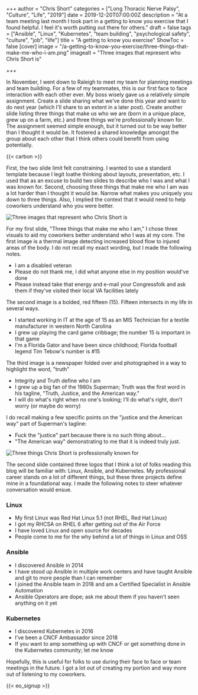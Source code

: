 +++
author = "Chris Short"
categories = ["Long Thoracic Nerve Palsy", "Culture", "Life", "2019"]
date = 2019-12-20T07:00:00Z
description = "At a team meeting last month I took part in a getting to know you exercise that I found helpful. I feel it's worth putting out there for others."
draft = false
tags = ["Ansible", "Linux", "Kubernetes", "team building", "psychological safety", "culture", "job", "life"]
title = "A getting to know you exercise"
ShowToc = false
[cover]
image = "/a-getting-to-know-you-exercise/three-things-that-make-me-who-i-am.png"
imagealt = "Three images that represent who Chris Short is"

+++

In November, I went down to Raleigh to meet my team for planning meetings and team building. For a few of my teammates, this is our first face to face interaction with each other ever. My boss wisely gave us a relatively simple assignment. Create a slide sharing what we've done this year and want to do next year (which I'll share to an extent in a later post). Create another slide listing three things that make us who we are (born in a unique place, grew up on a farm, etc.) and three things we're professionally known for. The assignment seemed simple enough, but it turned out to be way better than I thought it would be. It fostered a shared knowledge amongst the group about each other that I think others could benefit from using potentially.

{{< carbon >}}

First, the two slide limit felt constraining. I wanted to use a standard template because I legit loathe thinking about layouts, presentation, etc. I used that as an excuse to build two slides to describe who I was and what I was known for. Second, choosing three things that make me who I am was a lot harder than I thought it would be. Narrow what makes you uniquely you down to three things. Also, I implied the context that it would need to help coworkers understand who you were better.

![Three images that represent who Chris Short is](/a-getting-to-know-you-exercise/three-things-that-make-me-who-i-am.png)

For my first slide, "Three things that make me who I am," I chose three visuals to aid my coworkers better understand who I was at my core. The first image is a thermal image detecting increased blood flow to injured areas of the body. I do not recall my exact wording, but I made the following notes.

* I am a disabled veteran
* Please do not thank me, I did what anyone else in my position would've done
* Please instead take that energy and e-mail your Congressfolk and ask them if they've visited their local VA facilities lately

The second image is a bolded, red fifteen (15). Fifteen intersects in my life in several ways.

* I started working in IT at the age of 15 as an MIS Technician for a textile manufacturer in western North Carolina
* I grew up playing the card game cribbage; the number 15 is important in that game
* I'm a Florida Gator and have been since childhood; Florida football legend Tim Tebow's number is #15

The third image is a newspaper folded over and photographed in a way to highlight the word, "truth"

* Integrity and Truth define who I am
* I grew up a big fan of the 1980s Superman; Truth was the first word in his tagline, "Truth, Justice, and the American way."
* I will do what's right when no one's looking; I'll do what's right, don't worry (or maybe do worry)

I do recall making a few specific points on the "justice and the American way" part of Superman's tagline:

* Fuck the "justice" part because there is no such thing about...
* "The American way" demonstrating to me that it is indeed truly just.

![Three things Chris Short is professionally known for](/a-getting-to-know-you-exercise/professionally-known-for.png)

The second slide contained three logos that I think a lot of folks reading this blog will be familiar with: Linux, Ansible, and Kubernetes. My professional career stands on a lot of different things, but these three projects define mine in a foundational way. I made the following notes to steer whatever conversation would ensue.

### Linux

* My first Linux was Red Hat Linux 5.1 (not RHEL, Red Hat Linux)
* I got my RHCSA on RHEL 6 after getting out of the Air Force
* I have loved Linux and open source for decades
* People come to me for the why behind a lot of things in Linux and OSS

### Ansible

* I discovered Ansible in 2014
* I have stood up Ansible in multiple work centers and have taught Ansible and git to more people than I can remember
* I joined the Ansible team in 2018 and am a Certified Specialist in Ansible Automation
* Ansible Operators are dope; ask me about them if you haven't seen anything on it yet

### Kubernetes

* I discovered Kubernetes in 2016
* I've been a CNCF Ambassador since 2018
* If you want to amp something up with CNCF or get something done in the Kubernetes community; let me know

Hopefully, this is useful for folks to use during their face to face or team meetings in the future. I got a lot out of creating my portion and way more out of listening to my coworkers.

{{< eo_signup >}}
